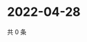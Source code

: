# 2022-04-28

共 0 条

<!-- BEGIN WEIBO -->
<!-- 最后更新时间 Thu Apr 28 2022 00:22:50 GMT+0800 (China Standard Time) -->

<!-- END WEIBO -->
